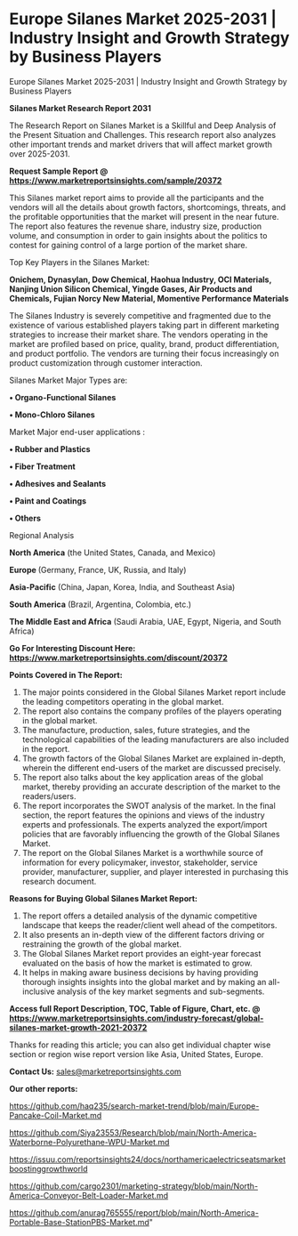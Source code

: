 # Europe Silanes Market 2025-2031 | Industry Insight and Growth Strategy by Business Players
Europe Silanes Market 2025-2031 | Industry Insight and Growth Strategy by Business Players

<strong>Silanes Market Research Report 2031</strong>

The Research Report on Silanes Market is a Skillful and Deep Analysis of the Present Situation and Challenges. This research report also analyzes other important trends and market drivers that will affect market growth over 2025-2031.

<strong>Request Sample Report @ <a href=https://www.marketreportsinsights.com/sample/20372>https://www.marketreportsinsights.com/sample/20372</a></strong>

This Silanes market report aims to provide all the participants and the vendors will all the details about growth factors, shortcomings, threats, and the profitable opportunities that the market will present in the near future. The report also features the revenue share, industry size, production volume, and consumption in order to gain insights about the politics to contest for gaining control of a large portion of the market share.

Top Key Players in the Silanes Market:

<strong>Onichem, Dynasylan, Dow Chemical, Haohua Industry, OCI Materials, Nanjing Union Silicon Chemical, Yingde Gases, Air Products and Chemicals, Fujian Norcy New Material, Momentive Performance Materials</strong>

The Silanes Industry is severely competitive and fragmented due to the existence of various established players taking part in different marketing strategies to increase their market share. The vendors operating in the market are profiled based on price, quality, brand, product differentiation, and product portfolio. The vendors are turning their focus increasingly on product customization through customer interaction.

Silanes Market Major Types are:

<strong>• Organo-Functional Silanes

• Mono-Chloro Silanes</strong>

Market Major end-user applications :

<strong>• Rubber and Plastics

• Fiber Treatment

• Adhesives and Sealants

• Paint and Coatings

• Others</strong>

Regional Analysis

</u><strong><b>North America</b></strong> (the United States, Canada, and Mexico)

<strong><b>Europe </b></strong>(Germany, France, UK, Russia, and Italy)

<strong><b>Asia-Pacific</b></strong> (China, Japan, Korea, India, and Southeast Asia)

<strong><b>South America</b></strong> (Brazil, Argentina, Colombia, etc.)

<strong><b>The Middle East and Africa</b></strong> (Saudi Arabia, UAE, Egypt, Nigeria, and South Africa)

<strong>Go For Interesting Discount Here: <a href=https://www.marketreportsinsights.com/discount/20372>https://www.marketreportsinsights.com/discount/20372</a></strong>

<strong>Points Covered in The Report:</strong>
<ol>
  <li>The major points considered in the Global Silanes Market report include the leading competitors operating in the global market.</li>
  <li>The report also contains the company profiles of the players operating in the global market.</li>
  <li>The manufacture, production, sales, future strategies, and the technological capabilities of the leading manufacturers are also included in the report.</li>
  <li>The growth factors of the Global Silanes Market are explained in-depth, wherein the different end-users of the market are discussed precisely.</li>
  <li>The report also talks about the key application areas of the global market, thereby providing an accurate description of the market to the readers/users.</li>
  <li>The report incorporates the SWOT analysis of the market. In the final section, the report features the opinions and views of the industry experts and professionals. The experts analyzed the export/import policies that are favorably influencing the growth of the Global Silanes Market.</li>
  <li>The report on the Global Silanes Market is a worthwhile source of information for every policymaker, investor, stakeholder, service provider, manufacturer, supplier, and player interested in purchasing this research document.</li>
</ol>
<strong>Reasons for Buying Global Silanes Market Report:</strong>

<ol>
  <li>The report offers a detailed analysis of the dynamic competitive landscape that keeps the reader/client well ahead of the competitors.</li>
  <li>It also presents an in-depth view of the different factors driving or restraining the growth of the global market.</li>
  <li>The Global Silanes Market report provides an eight-year forecast evaluated on the basis of how the market is estimated to grow.</li>
  <li>It helps in making aware business decisions by having providing thorough insights insights into the global market and by making an all-inclusive analysis of the key market segments and sub-segments.</li>
</ol>
<strong>Access full Report Description, TOC, Table of Figure, Chart, etc. @ <a href=https://www.marketreportsinsights.com/industry-forecast/global-silanes-market-growth-2021-20372>https://www.marketreportsinsights.com/industry-forecast/global-silanes-market-growth-2021-20372</a></strong>


Thanks for reading this article; you can also get individual chapter wise section or region wise report version like Asia, United States, Europe.

<strong>Contact Us:</strong>
sales@marketreportsinsights.com

<strong>Our other reports:</strong>

<a href=https://github.com/haq235/search-market-trend/blob/main/Europe-Pancake-Coil-Market.md>https://github.com/haq235/search-market-trend/blob/main/Europe-Pancake-Coil-Market.md</a>

<a href=https://github.com/Siya23553/Research/blob/main/North-America-Waterborne-Polyurethane-WPU-Market.md>https://github.com/Siya23553/Research/blob/main/North-America-Waterborne-Polyurethane-WPU-Market.md</a>

<a href=https://issuu.com/reportsinsights24/docs/northamericaelectricseatsmarketboostinggrowthworld>https://issuu.com/reportsinsights24/docs/northamericaelectricseatsmarketboostinggrowthworld</a>

<a href=https://github.com/cargo2301/marketing-strategy/blob/main/North-America-Conveyor-Belt-Loader-Market.md>https://github.com/cargo2301/marketing-strategy/blob/main/North-America-Conveyor-Belt-Loader-Market.md</a>

<a href=https://github.com/anurag765555/report/blob/main/North-America-Portable-Base-StationPBS-Market.md>https://github.com/anurag765555/report/blob/main/North-America-Portable-Base-StationPBS-Market.md</a>"
